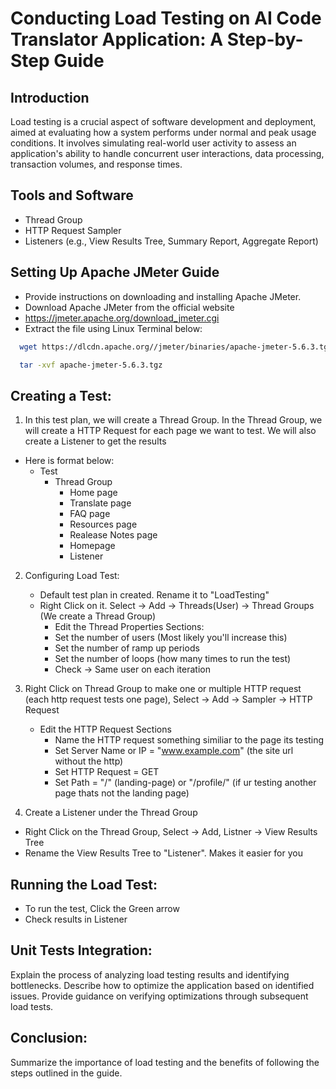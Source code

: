 # Conducting Load Testing on AI Code Translator Application: A Step-by-Step Guide

## Introduction
Load testing is a crucial aspect of software development and deployment, aimed at evaluating how a system performs under normal and peak usage conditions. It involves simulating real-world user activity to assess an application's ability to handle concurrent user interactions, data processing, transaction volumes, and response times.

## Tools and Software
  - Thread Group
  - HTTP Request Sampler
  - Listeners (e.g., View Results Tree, Summary Report, Aggregate Report)

## Setting Up Apache JMeter Guide
  - Provide instructions on downloading and installing Apache JMeter.
  - Download Apache JMeter from the official website
  - https://jmeter.apache.org/download_jmeter.cgi
  - Extract the file using Linux Terminal below:
  ```bash
    wget https://dlcdn.apache.org//jmeter/binaries/apache-jmeter-5.6.3.tgz

    tar -xvf apache-jmeter-5.6.3.tgz
  ```
## Creating a Test:
  1) In this test plan, we will create a Thread Group. In the Thread Group, we will create a HTTP Request for each page we want to test. We will also create a Listener to get the results
  - Here is format below:
    - Test
      - Thread Group
        - Home page
        - Translate page
        - FAQ page
        - Resources page
        - Realease Notes page
        - Homepage
        - Listener
  2) Configuring Load Test:
     - Default test plan in created. Rename it to "LoadTesting"
     - Right Click on it. Select -> Add -> Threads(User) -> Thread Groups  (We create a Thread Group)
       - Edit the Thread Properties Sections:
       - Set the number of users (Most likely you'll increase this)
       - Set the number of ramp up periods
       - Set the number of loops (how many times to run the test)
       - Check -> Same user on each iteration
        
  3) Right Click on Thread Group to make one or multiple HTTP request (each http request tests one page), Select -> Add -> Sampler -> HTTP Request
     - Edit the HTTP Request Sections
       - Name the HTTP request something similiar to the page its testing 
       - Set Server Name or IP =  "www.example.com" (the site url without the http)
       - Set HTTP Request = GET
       - Set Path = "/" (landing-page) or "/profile/" (if ur testing another page thats not the landing page)
  4) Create a Listener under the Thread Group  
   - Right Click on the Thread Group, Select -> Add, Listner -> View Results Tree
   - Rename the View Results Tree to "Listener". Makes it easier for you

## Running the Load Test:
  - To run the test, Click the Green arrow 
  - Check results in Listener

## Unit Tests Integration:
  Explain the process of analyzing load testing results and identifying bottlenecks.
  Describe how to optimize the application based on identified issues.
  Provide guidance on verifying optimizations through subsequent load tests.
## Conclusion:
  Summarize the importance of load testing and the benefits of following the steps outlined in the guide.
